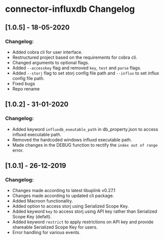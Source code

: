 # connector-influxdb Changelog


## [1.0.5] - 18-05-2020
### Changelog:
* Added cobra cli for user interface.
* Restructured project based on the requirements for cobra cli.
* Changed arguments to optional flags.
* Added `--accesskey` flag and removed `key`, `test` and `parse` flags.
* Added `--storj` flag to set storj config file path and `--influx` to set influx config file path.
* Fixed bugs
* Repo rename

## [1.0.2] - 31-01-2020
### Changelog:
* Added keyword `influxdb_exeutable_path`  in db_property.json to access influxd executable path.
* Removed the hardcoded windows influxd executable path.
* Made changes in the DEBUG function to rectify the `index out of range` error.

## [1.0.1] - 26-12-2019
### Changelog:
* Changes made according to latest libuplink v0.27.1
* Changes made according to updated cli package.
* Added Macroon functionality.
* Added option to access storj using Serialized Scope Key. 
* Added keyword `key` to access storj using API key rather than Serialized Scope Key (defalt).
* Added keyword `restrict` to apply restrictions on API key and provide shareable Serialized Scope Key for users.
* Error handling for various events.

